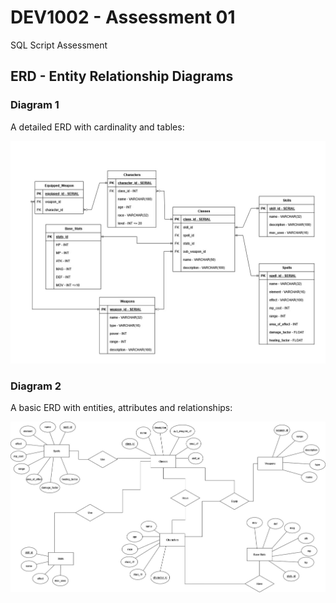 # DEV1002 - Assessment 01

SQL Script Assessment

## ERD - Entity Relationship Diagrams

### Diagram 1

A detailed ERD with cardinality and tables:  

![ERD with Tables](<assets/images/ERD TABLES FINAL.jpg>)

### Diagram 2

A basic ERD with entities, attributes and relationships:

![ERD BASIC](<./assets/images/BASIC ERD.jpg>)

